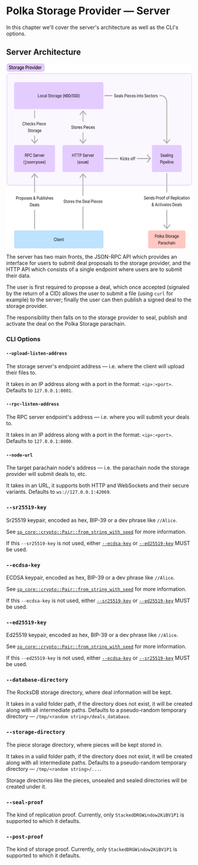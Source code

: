 # Polka Storage Provider — Server

In this chapter we'll cover the server's architecture as well as the CLI's options.

<!-- Sadly, tables will not cut it here, since the text is just too big for the table. -->

## Server Architecture

<!-- NOTE: the image gets f'd up in dark backgrounds and css isn't helping, ill need to make a new svg, for now just use a lighter mode -->

<p><img src="../images/architecture/storage-provider-server.svg" style="height: 500px; display: block; margin-left: auto; margin-right: auto;"/></p>

The server has two main fronts, the JSON-RPC API which provides an interface for users to submit deal proposals to the storage provider,
and the HTTP API which consists of a single endpoint where users are to submit their data.

The user is first required to propose a deal, which once accepted (signaled by the return of a CID) allows the user to submit a file
(using `curl` for example) to the server; finally the user can then publish a signed deal to the storage provider.

The responsibility then falls on to the storage provider to seal, publish and activate the deal on the Polka Storage parachain.

<!-- TODO: remove the download API from the server until we implement deal retrieval -->

### CLI Options

#### `--upload-listen-address`

The storage server's endpoint address — i.e. where the client will upload their files to.

It takes in an IP address along with a port in the format: `<ip>:<port>`.
Defaults to `127.0.0.1:8001`.

#### `--rpc-listen-address`

The RPC server endpoint's address — i.e. where you will submit your deals to.

It takes in an IP address along with a port in the format: `<ip>:<port>`.
Defaults to `127.0.0.1:8000`.

#### `--node-url`

The target parachain node's address — i.e. the parachain node the storage provider will submit deals to, etc.

It takes in an URL, it supports both HTTP and WebSockets and their secure variants.
Defaults to `ws://127.0.0.1:42069`.

### `--sr25519-key`

Sr25519 keypair, encoded as hex, BIP-39 or a dev phrase like `//Alice`.

See [`sp_core::crypto::Pair::from_string_with_seed`](https://docs.rs/sp-core/latest/sp_core/crypto/trait.Pair.html#method.from_string_with_seed) for more information.

If this `--sr25519-key` is not used, either [`--ecdsa-key`](#--ecdsa-key) or [`--ed25519-key`](#--ed25519-key) MUST be used.

### `--ecdsa-key`

ECDSA keypair, encoded as hex, BIP-39 or a dev phrase like `//Alice`.

See [`sp_core::crypto::Pair::from_string_with_seed`](https://docs.rs/sp-core/latest/sp_core/crypto/trait.Pair.html#method.from_string_with_seed) for more information.

If this `--ecdsa-key` is not used, either [`--sr25519-key`](#--sr25519-key) or [`--ed25519-key`](#--ed25519-key) MUST be used.

### `--ed25519-key`

Ed25519 keypair, encoded as hex, BIP-39 or a dev phrase like `//Alice`.

See [`sp_core::crypto::Pair::from_string_with_seed`](https://docs.rs/sp-core/latest/sp_core/crypto/trait.Pair.html#method.from_string_with_seed) for more information.

If this `--ed25519-key` is not used, either [`--ecdsa-key`](#--ecdsa-key) or [`--sr25519-key`](#--sr25519-key) MUST be used.

### `--database-directory`

The RocksDB storage directory, where deal information will be kept.

It takes in a valid folder path, if the directory does not exist, it will be created along with all intermediate paths.
Defaults to a pseudo-random temporary directory — `/tmp/<random string>/deals_database`.

### `--storage-directory`

The piece storage directory, where pieces will be kept stored in.

It takes in a valid folder path, if the directory does not exist, it will be created along with all intermediate paths.
Defaults to a pseudo-random temporary directory — `/tmp/<random string>/...`.

Storage directories like the pieces, unsealed and sealed directories will be created under it.

### `--seal-proof`

The kind of replication proof. Currently, only `StackedDRGWindow2KiBV1P1` is supported to which it defaults.

### `--post-proof`

The kind of storage proof. Currently, only `StackedDRGWindow2KiBV1P1` is supported to which it defaults.
